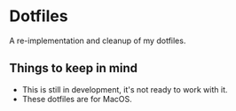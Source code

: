 # Dotfiles

A re-implementation and cleanup of my dotfiles.

## Things to keep in mind

- This is still in development, it's not ready to work with it.
- These dotfiles are for MacOS.
